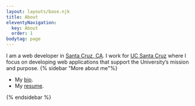 ```yaml
---
layout: layouts/base.njk
title: About
eleventyNavigation:
  key: About
  order: 1
bodytag: page
---
```

I am a web developer in [Santa Cruz, CA](https://www.cityofsantacruz.com/). I work for [UC Santa Cruz](https://campusdirectory.ucsc.edu/cd_detail?uid=jchafin) where I focus on developing web applications that support the University’s mission and purpose.
{% sidebar "More about me"%}
<ul>
<li>My <a href="/about/bio">bio</a>.</li>
<li>My <a href="/about/curriculum-vitae">resume</a>.</li>
</ul>
{% endsidebar %}
